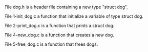 File dog.h is a header file containing a new type "struct dog".



File 1-init_dog.c a function that initialize a variable of type struct dog.



File 2-print_dog.c is a function that prints a struct dog.



File 4-new_dog.c is a function that creates a new dog.



File 5-free_dog.c is a function that frees dogs.